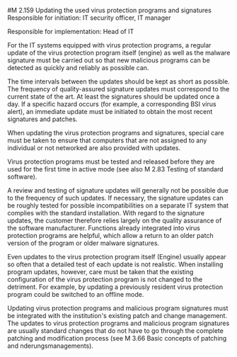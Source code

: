 #M 2.159 Updating the used virus protection programs and signatures
Responsible for initiation: IT security officer, IT manager

Responsible for implementation: Head of IT

For the IT systems equipped with virus protection programs, a regular update of the virus protection program itself (engine) as well as the malware signature must be carried out so that new malicious programs can be detected as quickly and reliably as possible can.

The time intervals between the updates should be kept as short as possible. The frequency of quality-assured signature updates must correspond to the current state of the art. At least the signatures should be updated once a day. If a specific hazard occurs (for example, a corresponding BSI virus alert), an immediate update must be initiated to obtain the most recent signatures and patches.

When updating the virus protection programs and signatures, special care must be taken to ensure that computers that are not assigned to any individual or not networked are also provided with updates.

Virus protection programs must be tested and released before they are used for the first time in active mode (see also M 2.83 Testing of standard software).

A review and testing of signature updates will generally not be possible due to the frequency of such updates. If necessary, the signature updates can be roughly tested for possible incompatibilities on a separate IT system that complies with the standard installation. With regard to the signature updates, the customer therefore relies largely on the quality assurance of the software manufacturer. Functions already integrated into virus protection programs are helpful, which allow a return to an older patch version of the program or older malware signatures.

Even updates to the virus protection program itself (Engine) usually appear so often that a detailed test of each update is not realistic. When installing program updates, however, care must be taken that the existing configuration of the virus protection program is not changed to the detriment. For example, by updating a previously resident virus protection program could be switched to an offline mode.

Updating virus protection programs and malicious program signatures must be integrated with the institution's existing patch and change management. The updates to virus protection programs and malicious program signatures are usually standard changes that do not have to go through the complete patching and modification process (see M 3.66 Basic concepts of patching and   nderungsmanagements).



